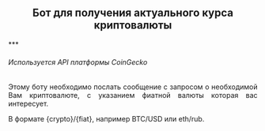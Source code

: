<div id="header" align="center">
  <h2>
Бот для получения актуального курса криптовалюты
  </h2>
  </div>
***
<p>
    <h6>Используется API платформы CoinGecko</h6>
</p>
<p align="justify">
Этому боту необходимо послать сообщение с запросом о необходимой Вам криптовалюте, с указанием фиатной валюты которая вас интересует.  
</p>
<p>
В формате {crypto}/{fiat}, например BTC/USD или eth/rub.
</p>

